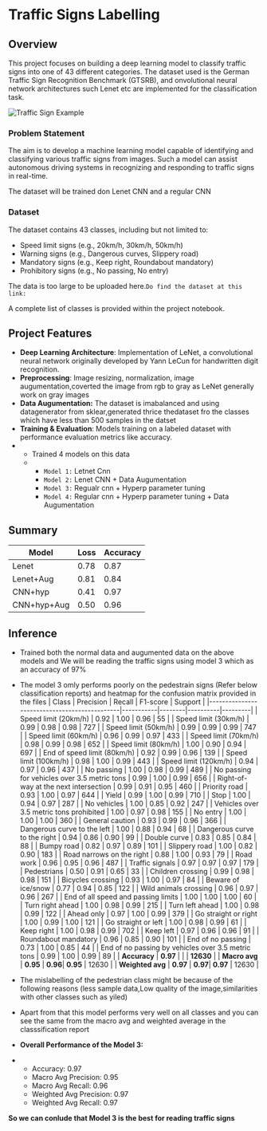 # Traffic Signs Labelling

## Overview
This project focuses on building a deep learning model to classify traffic signs into one of 43 different categories. The dataset used is the German Traffic Sign Recognition Benchmark (GTSRB), and onvolutional neural network architectures such Lenet etc are implemented for the classification task.

![Traffic Sign Example](https://upload.wikimedia.org/wikipedia/commons/b/b6/UK_traffic_sign_543.svg)

### Problem Statement
The aim is to develop a machine learning model capable of identifying and classifying various traffic signs from images. Such a model can assist autonomous driving systems in recognizing and responding to traffic signs in real-time.

The dataset will be trained don Lenet CNN and a regular CNN

### Dataset
The dataset contains 43 classes, including but not limited to:
- Speed limit signs (e.g., 20km/h, 30km/h, 50km/h)
- Warning signs (e.g., Dangerous curves, Slippery road)
- Mandatory signs (e.g., Keep right, Roundabout mandatory)
- Prohibitory signs (e.g., No passing, No entry)

The data is too large to be uploaded here.`Do find the dataset at this link:`

A complete list of classes is provided within the project notebook.

## Project Features
- **Deep Learning Architecture**: Implementation of LeNet, a convolutional neural network originally developed by Yann LeCun for handwritten digit recognition.
- **Preprocessing**: Image resizing, normalization, image augumentation,coverted the image from rgb to gray as LeNet generally work on gray images
- **Data Augumentation:** The dataset is imabalanced and using datagenerator from sklear,generated thrice thedataset fro the classes which have less than 500 samples in the datset
- **Training & Evaluation**: Models training on a labeled dataset with performance evaluation metrics like accuracy.
- - Trained 4 models on this data
  - - `Model 1:` Letnet Cnn
    - `Model 2:` Lenet CNN + Data Augumentation
    - `Model 3:` Regualr cnn + Hyperp parameter tuning
    - `Model 4:` Regular cnn + Hyperp parameter tuning + Data Augumentation
## Summary
| Model         | Loss | Accuracy |
|---------------|------|----------|
| Lenet         | 0.78 | 0.87     |
| Lenet+Aug     | 0.81 | 0.84     |
| CNN+hyp       | 0.41 | 0.97     |
| CNN+hyp+Aug   | 0.50 | 0.96     |

## Inference
- Trained both the normal data and augumented data  on the above models and We will be reading the traffic signs using model 3 which as an accuracy of 97%
- The model 3 omly performs poorly on the pedestrain signs (Refer below classification reports) and heatmap for the confusion matrix provided in the files
| Class                                        | Precision | Recall | F1-score | Support |
|----------------------------------------------|-----------|--------|----------|---------|
| Speed limit (20km/h)                         | 0.92      | 1.00   | 0.96     | 55      |
| Speed limit (30km/h)                         | 0.99      | 0.98   | 0.98     | 727     |
| Speed limit (50km/h)                         | 0.99      | 0.99   | 0.99     | 747     |
| Speed limit (60km/h)                         | 0.96      | 0.99   | 0.97     | 433     |
| Speed limit (70km/h)                         | 0.98      | 0.99   | 0.98     | 652     |
| Speed limit (80km/h)                         | 1.00      | 0.90   | 0.94     | 697     |
| End of speed limit (80km/h)                  | 0.92      | 0.99   | 0.96     | 139     |
| Speed limit (100km/h)                        | 0.98      | 1.00   | 0.99     | 443     |
| Speed limit (120km/h)                        | 0.94      | 0.97   | 0.96     | 437     |
| No passing                                   | 1.00      | 0.98   | 0.99     | 489     |
| No passing for vehicles over 3.5 metric tons | 0.99      | 1.00   | 0.99     | 656     |
| Right-of-way at the next intersection        | 0.99      | 0.91   | 0.95     | 460     |
| Priority road                                | 0.93      | 1.00   | 0.97     | 644     |
| Yield                                        | 0.99      | 1.00   | 0.99     | 710     |
| Stop                                         | 1.00      | 0.94   | 0.97     | 287     |
| No vehicles                                  | 1.00      | 0.85   | 0.92     | 247     |
| Vehicles over 3.5 metric tons prohibited     | 1.00      | 0.97   | 0.98     | 155     |
| No entry                                     | 1.00      | 1.00   | 1.00     | 360     |
| General caution                              | 0.93      | 0.99   | 0.96     | 366     |
| Dangerous curve to the left                  | 1.00      | 0.88   | 0.94     | 68      |
| Dangerous curve to the right                 | 0.94      | 0.86   | 0.90     | 99      |
| Double curve                                 | 0.83      | 0.85   | 0.84     | 88      |
| Bumpy road                                   | 0.82      | 0.97   | 0.89     | 101     |
| Slippery road                                | 1.00      | 0.82   | 0.90     | 183     |
| Road narrows on the right                    | 0.88      | 1.00   | 0.93     | 79      |
| Road work                                    | 0.96      | 0.95   | 0.96     | 487     |
| Traffic signals                              | 0.97      | 0.97   | 0.97     | 179     |
| Pedestrians                                  | 0.50      | 0.91   | 0.65     | 33      |
| Children crossing                            | 0.99      | 0.98   | 0.98     | 151     |
| Bicycles crossing                            | 0.93      | 1.00   | 0.97     | 84      |
| Beware of ice/snow                           | 0.77      | 0.94   | 0.85     | 122     |
| Wild animals crossing                        | 0.96      | 0.97   | 0.96     | 267     |
| End of all speed and passing limits          | 1.00      | 1.00   | 1.00     | 60      |
| Turn right ahead                             | 1.00      | 0.98   | 0.99     | 215     |
| Turn left ahead                              | 1.00      | 0.98   | 0.99     | 122     |
| Ahead only                                   | 0.97      | 1.00   | 0.99     | 379     |
| Go straight or right                         | 1.00      | 0.99   | 1.00     | 121     |
| Go straight or left                          | 1.00      | 0.98   | 0.99     | 61      |
| Keep right                                   | 1.00      | 0.98   | 0.99     | 702     |
| Keep left                                    | 0.97      | 0.96   | 0.96     | 91      |
| Roundabout mandatory                         | 0.96      | 0.85   | 0.90     | 101     |
| End of no passing                            | 0.73      | 1.00   | 0.85     | 44      |
| End of no passing by vehicles over 3.5 metric tons | 0.99 | 1.00   | 0.99     | 89      |
| **Accuracy**                                 | **0.97**  |        |          | **12630** |
| **Macro avg**                                | **0.95**  | **0.96**| **0.95** | 12630   |
| **Weighted avg**                             | **0.97**  | **0.97**| **0.97** | 12630   |



- The mislabelling of the pedestrian class might be because of the following reasons (less sample data,Low quality of the image,similarities with other classes such as yiled)
- Apart from that this model performs very well on all classes and you can see the same from the macro avg and weighted average in the classsification report
- **Overall Performance of the Model 3:**
- - Accuracy: 0.97
  - Macro Avg Precision: 0.95
  - Macro Avg Recall: 0.96
  - Weighted Avg Precision: 0.97
  - Weighted Avg Recall: 0.97

**So we can conlude that Model 3 is the best for reading traffic signs**
  



